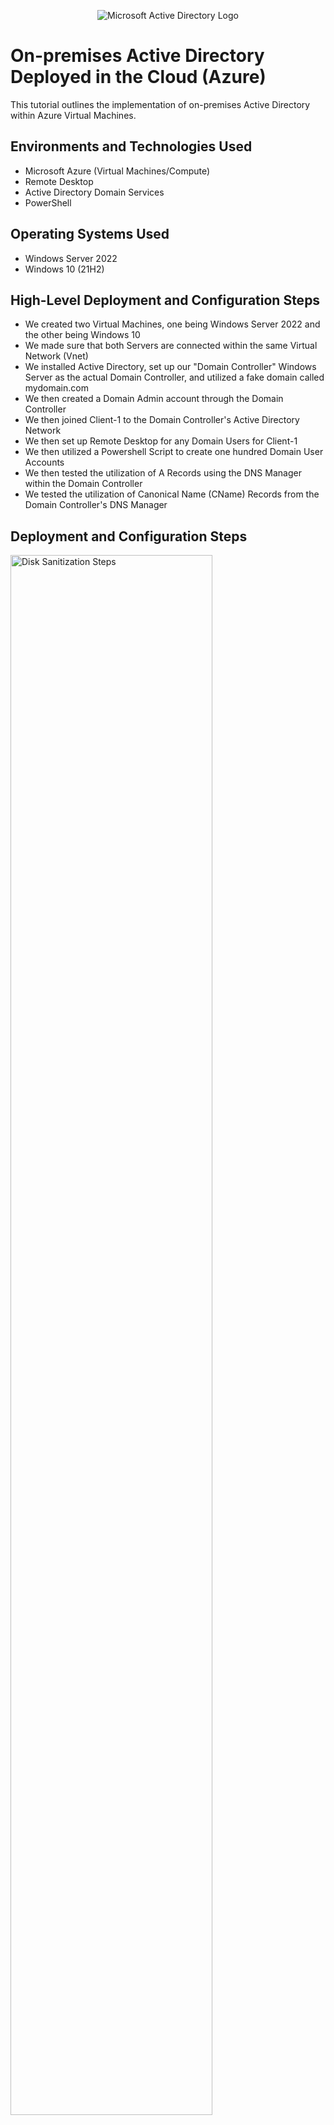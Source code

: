 <p align="center">
<img src="https://i.imgur.com/pU5A58S.png" alt="Microsoft Active Directory Logo"/>
</p>

<h1>On-premises Active Directory Deployed in the Cloud (Azure)</h1>
This tutorial outlines the implementation of on-premises Active Directory within Azure Virtual Machines.<br />

<h2>Environments and Technologies Used</h2>

- Microsoft Azure (Virtual Machines/Compute)
- Remote Desktop
- Active Directory Domain Services
- PowerShell

<h2>Operating Systems Used </h2>

- Windows Server 2022
- Windows 10 (21H2)

<h2>High-Level Deployment and Configuration Steps</h2>

- We created two Virtual Machines, one being Windows Server 2022 and the other being Windows 10
- We made sure that both Servers are connected within the same Virtual Network (Vnet) 
- We installed Active Directory, set up our "Domain Controller" Windows Server as the actual Domain Controller, and utilized a fake domain called mydomain.com
- We then created a Domain Admin account through the Domain Controller
- We then joined Client-1 to the Domain Controller's Active Directory Network
- We then set up Remote Desktop for any Domain Users for Client-1
- We then utilized a Powershell Script to create one hundred Domain User Accounts
- We then tested the utilization of A Records using the DNS Manager within the Domain Controller
- We tested the utilization of Canonical Name (CName) Records from the Domain Controller's DNS Manager

<h2>Deployment and Configuration Steps</h2>

<p>
<img src="https://i.imgur.com/rGoBfpa.png" height="80%" width="80%" alt="Disk Sanitization Steps"/>
  <img src="https://i.imgur.com/bpn00zi.png" height="80%" width="80%" alt="Disk Sanitization Steps"/>

</p>
<p>
Once we had our virtual machines up and running within our Azure Resource Group, we then made sure that they are within the same Virtual Network (Vnet). We were able to see this within the Azure Resource Group, but I felt it was necessary to test the connectivity between the Virtual Machines. I then forced the Virtual Network Interface Card connected to the Domain Controller to use a static Private IP Address of 10.0.0.4. I then logged into the Client-1 VM via Remote Desktop Protocol (RDP) to utilize a terminal ping command "ping 10.0.0.4 -t" to continuously send ICMP Echo Requests to the Domain Controller. I then enabled ICMP through the Azure Network Security Group (NSG) connected to the Domain Controller and this did not work. I then utilized RDP to log into the Domain Controller itself to view the internal Windows Defender Firewall where I enabled the ICMP Echo Request and ICMP Echo Reply. The screenshots above show the ICMP Protocol was disabled and then enabled from the viewpoint of Client-1 through the Command Prompt. The second screenshot shows the Domain Controller's Windows Defender Firewall settings that I had to enable. </p>
<br />

<p>
<img src="https://i.imgur.com/zoPW4IB.png" height="80%" width="80%" alt="Disk Sanitization Steps"/>
</p>
<p>
Once we have tested the connectivity as the above paragraph has shown, we then logged back into the Domain Controller where we set up and installed Active Directory within the Windows Server. We had to promote the Domain Controller to the actual Domain Controller Server during this process and we created a new forest with the domain that I unoriginally called mydomain.com. Once the Server is promoted to Domain Controller officially, I then rebooted the Server and allowed the setup to take place. We had to utilize the login of MYDOMAIN\labuser as opposed to the usual login of the username being the IPv4 Public Address. The setup of Active Directory during the reboot process does typically take a bit of time and you will need to wait.  </p><br />

<p>
<img src="https://i.imgur.com/tXTjIhm.png" height="80%" width="80%" alt="Disk Sanitization Steps"/>
</p>
<p>
Once Active Directory has been set up with the Domain Controller, we then created Organizational Units (OU). We named these OU _EMPLOYEES and _ADMINS, this naming convention was used to make it easier to differentiate from the OU that were automatically created by the installation of Active Directory. We then created a Jane Doe account and set them with Domain Administrator privileges to use for the rest of this demonstration as a live Administrator user.  </p>
<br />

<p>
<img src="https://i.imgur.com/866xUuq.png" height="80%" width="80%" alt="Disk Sanitization Steps"/>
</p>
<p>
We then had to set up the Client-1 VM to join the mydomain.com Active Directory network. We did this by logging into the Client-1 VM's Control Panel to change the System Properties. We went to the "Computer Name" portion and successfully added this VM to the Active Directory network as you can see in the above screenshot. This is important because it is an example of the process to add other computers or virtual machines to the Domain Controller's network. You can then begin more advanced control and setup of the overall applications, permissions, et cetera throughout the network itself. This is going to be a very simple network design with one Client and one Domain Controller. We then went back to the Domain Controller where we created a new OU called _CLIENTS and we added Client-1 to this OU. </p>
<br />

<p>
<img src="https://i.imgur.com/hriz4GY.png" height="80%" width="80%" alt="Disk Sanitization Steps"/>
</p>
<p>
We then had to log back into the Client-1 VM to set up the ability for Domain Users to utilize RDP. This will allow the users with Domain User access to RDP into the Client-1 VM to do their work or whatever other tasks are needed. This is very important to set up to allow your employees to log into the Server over a protected network to ensure a higher level of security and encryption. This will also allow remote workers to log into the Server to troubleshoot if there are any issues or simply to do their normal day-to-day job functions. </p> 
<br />

<p>
<img src="https://i.imgur.com/qGDEHhB.png" height="80%" width="80%" alt="Disk Sanitization Steps"/>
  <img src="https://i.imgur.com/2jQ38Wg.png" height="80%" width="80%" alt="Disk Sanitization Steps"/>

</p>
<p>
We then utilized a Powershell script to create one hundred users; I do not take credit for the creation of the Powershell script itself because I was able to find this script through Josh Madakor's Github profile. The link to this script is found below:
https://github.com/joshmadakor1/AD_PS/blob/master/Generate-Names-Create-Users.ps1
This script will create user accounts with random letters to generate the first and last names where they will all have the same password. I would never use this type of script in an actual production environment but I felt like this was very helpful in learning more about Active Directory and saved time in the creation and implementation of fake user accounts for this demonstration. I am showing examples of both the Powershell script being run (as administrator) and then the actual names that the script has created.
</p> 
<br />

<p>
<img src="https://i.imgur.com/QvWuz5P.png" height="80%" width="80%" alt="Disk Sanitization Steps"/>
<img src="https://i.imgur.com/sHHge1r.png" height="80%" width="80%" alt="Disk Sanitization Steps"/>

</p>
<p>
We then showed the utilization of A Records about the Domain Controller's DNS Manager. Within the Client-1 VM, we tried to use both ping and nslookup for "mainframe" where we were unable to find anything that resolves to this name. We logged back into the Domain Controller and went to the DNS Manager to add A Records and link "mainframe" to 10.0.0.4. Because the Client-1 VM is using the Domain Controller as its DNS, the "mainframe" is now resolvable and we were able to "ping" this. 
</p> 
<br />

<p>
<img src="https://i.imgur.com/zy0BAFH.png" height="80%" width="80%" alt="Disk Sanitization Steps"/>
<img src="https://i.imgur.com/iO1OfwU.png" height="80%" width="80%" alt="Disk Sanitization Steps"/>
<img src="https://i.imgur.com/DhILq5m.png" height="80%" width="80%" alt="Disk Sanitization Steps"/>

</p>
<p>
We then showed the utilization of some simple DNS tools from the Command Prompt. The first thing we did was set up the "mainframe" A Record to utilize IP Address 8.8.8.8 (Google's Name Servers) as opposed to the original 10.0.0.4. We then "pinged" "mainframe" again, but as you can see in the screenshot, it utilized 10.0.0.4 due to the internally saved DNS from the previous task. We then used ipconfig/displaydns to see the saved DNS settings that we have for this Client-1 VM at this time. We wanted to resolve "mainframe" to the new DNS settings so we implemented ipconfig/flushdns to delete all of the saved DNS Settings. Once this was finished, we ran a ping on the "mainframe" again to see the new IP Address of 8.8.8.8 as active.
</p> 
<br />

<p>
<img src="https://i.imgur.com/3sq3NtF.png" height="80%" width="80%" alt="Disk Sanitization Steps"/>
<img src="https://i.imgur.com/7lDse7A.png" height="80%" width="80%" alt="Disk Sanitization Steps"/>

</p>
<p>
We wanted to test the usage of Canonical Names (CName) within DNS Settings next. We created a CName record within the Domain Controller with the alias "search" that points to www.google.com When we ping "search" it shows us the IP Address of Google because of the utilization of the CName as previously shown in the above screenshot. We then tested the nslookup for "search" and you can see that it does point to the Google Name Servers. </p> 
<br />
